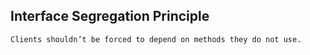 ## Interface Segregation Principle
```Clients shouldn’t be forced to depend on methods they do not use.```
